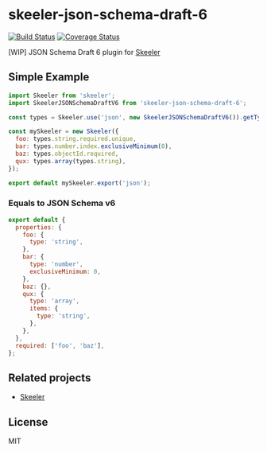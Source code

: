 # skeeler-json-schema-draft-6

[![Build Status](https://travis-ci.org/Cap32/skeeler-json-schema-draft-6.svg?branch=master)](https://travis-ci.org/Cap32/skeeler-json-schema-draft-6)
[![Coverage Status](https://coveralls.io/repos/github/Cap32/skeeler-json-schema-draft-6/badge.svg?branch=master)](https://coveralls.io/github/Cap32/skeeler-json-schema-draft-6?branch=master)

[WIP] JSON Schema Draft 6 plugin for [Skeeler](https://github.com/Cap32/skeeler)

## Simple Example

```js
import Skeeler from 'skeeler';
import SkeelerJSONSchemaDraftV6 from 'skeeler-json-schema-draft-6';

const types = Skeeler.use('json', new SkeelerJSONSchemaDraftV6()).getTypes();

const mySkeeler = new Skeeler({
  foo: types.string.required.unique,
  bar: types.number.index.exclusiveMinimum(0),
  baz: types.objectId.required,
  qux: types.array(types.string),
});

export default mySkeeler.export('json');
```

### Equals to JSON Schema v6

```js
export default {
  properties: {
    foo: {
      type: 'string',
    },
    bar: {
      type: 'number',
      exclusiveMinimum: 0,
    },
    baz: {},
    qux: {
      type: 'array',
      items: {
        type: 'string',
      },
    },
  },
  required: ['foo', 'baz'],
};
```

## Related projects

* [Skeeler](https://github.com/Cap32/skeeler)

## License

MIT
